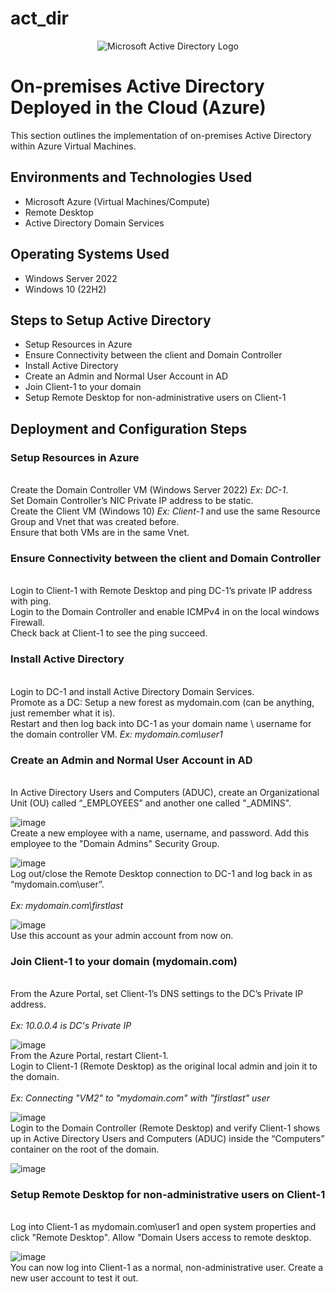 # act_dir
<p align="center">
<img src="https://i.imgur.com/pU5A58S.png" alt="Microsoft Active Directory Logo"/>
</p>

<h1>On-premises Active Directory Deployed in the Cloud (Azure)</h1>
This section outlines the implementation of on-premises Active Directory within Azure Virtual Machines.<br />

<h2>Environments and Technologies Used</h2>

- Microsoft Azure (Virtual Machines/Compute)
- Remote Desktop
- Active Directory Domain Services

<h2>Operating Systems Used </h2>

- Windows Server 2022
- Windows 10 (22H2)

<h2>Steps to Setup Active Directory</h2>

- Setup Resources in Azure
- Ensure Connectivity between the client and Domain Controller
- Install Active Directory
- Create an Admin and Normal User Account in AD
- Join Client-1 to your domain
- Setup Remote Desktop for non-administrative users on Client-1

<h2>Deployment and Configuration Steps</h2>

<p >
  <h3>Setup Resources in Azure</h3> <br />
  Create the Domain Controller VM (Windows Server 2022) <em>Ex: DC-1</em>. <br />
  Set Domain Controller’s NIC Private IP address to be static. <br />
  Create the Client VM (Windows 10) <em>Ex: Client-1</em> and use the same Resource Group and Vnet that was created before. <br />
  Ensure that both VMs are in the same Vnet. <br />
</p>
<p>
  <h3>Ensure Connectivity between the client and Domain Controller</h3> <br />
  Login to Client-1 with Remote Desktop and ping DC-1’s private IP address with ping. <br />
  Login to the Domain Controller and enable ICMPv4 in on the local windows Firewall. <br />
  Check back at Client-1 to see the ping succeed. <br />
</p>
<p>
  <h3>Install Active Directory</h3> <br />
  Login to DC-1 and install Active Directory Domain Services. <br/>
  Promote as a DC: Setup a new forest as mydomain.com (can be anything, just remember what it is). <br />
  Restart and then log back into DC-1 as your domain name \ username for the domain controller VM. <em>Ex: mydomain.com\user1</em>
</p>
<p>
  <h3>Create an Admin and Normal User Account in AD</h3> <br />
  In Active Directory Users and Computers (ADUC), create an Organizational Unit (OU) called “_EMPLOYEES” and another one called "_ADMINS". <br />

  ![image](https://github.com/steffan-h/act_dir/assets/146549173/d3e442df-d1dc-4480-9e4e-4b1a21d9022c) <br />
  Create a new employee with a name, username, and password. Add this employee to the "Domain Admins" Security Group. <br />

  ![image](https://github.com/steffan-h/act_dir/assets/146549173/38535445-075c-4c21-9d79-412aec638700) <br />
  Log out/close the Remote Desktop connection to DC-1 and log back in as “mydomain.com\user”. <br /> <br />
  <em>Ex: mydomain.com\firstlast</em>

  ![image](https://github.com/steffan-h/act_dir/assets/146549173/6dfd6393-5eaa-4952-ba3f-9f726bbd29c0) <br />
  Use this account as your admin account from now on. <br />
</p>
<p>
  <h3>Join Client-1 to your domain (mydomain.com)</h3> <br />
  From the Azure Portal, set Client-1’s DNS settings to the DC’s Private IP address. <br /> <br />
  <em>Ex: 10.0.0.4 is DC's Private IP</em>

  ![image](https://github.com/steffan-h/act_dir/assets/146549173/53e13921-b7dd-49c6-be14-da5ad7bf8ef4) <br />
  From the Azure Portal, restart Client-1. <br />
  Login to Client-1 (Remote Desktop) as the original local admin and join it to the domain. <br /> <br />
  <em>Ex: Connecting "VM2" to "mydomain.com" with "firstlast" user</em>

  ![image](https://github.com/steffan-h/act_dir/assets/146549173/3e1b4ad0-53b3-4d35-b053-93b63534d066) <br />
  Login to the Domain Controller (Remote Desktop) and verify Client-1 shows up in Active Directory Users and Computers (ADUC) inside the “Computers” container on the root of the domain. <br />

  ![image](https://github.com/steffan-h/act_dir/assets/146549173/ef7afdd2-b555-4b11-85df-d0ac67498bb1) <br />
</p>
<p>
  <h3>Setup Remote Desktop for non-administrative users on Client-1</h3> <br />
  Log into Client-1 as mydomain.com\user1 and open system properties and click "Remote Desktop". Allow "Domain Users access to remote desktop. <br />

  ![image](https://github.com/steffan-h/act_dir/assets/146549173/cedce6c5-7d54-404f-8e8b-da950806b402) <br />
  You can now log into Client-1 as a normal, non-administrative user. Create a new user account to test it out.
</p>
